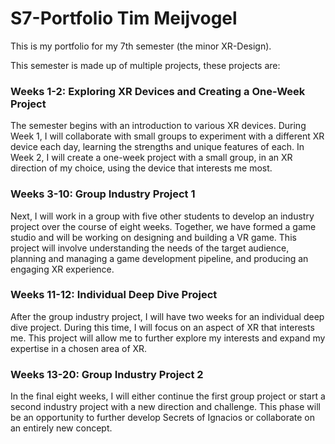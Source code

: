 # S7-Portfolio Tim Meijvogel
This is my portfolio for my 7th semester (the minor XR-Design).

This semester is made up of multiple projects, these projects are:

### Weeks 1-2: Exploring XR Devices and Creating a One-Week Project
The semester begins with an introduction to various XR devices. During Week 1, I will collaborate with small groups to experiment with a different XR device each day, learning the strengths and unique features of each. In Week 2, I will create a one-week project with a small group, in an XR direction of my choice, using the device that interests me most. 

### Weeks 3-10: Group Industry Project 1
Next, I will work in a group with five other students to develop an industry project over the course of eight weeks. Together, we have formed a game studio and will be working on designing and building a VR game. This project will involve understanding the needs of the target audience, planning and managing a game development pipeline, and producing an engaging XR experience. 

### Weeks 11-12: Individual Deep Dive Project
After the group industry project, I will have two weeks for an individual deep dive project. During this time, I will focus on an aspect of XR that interests me. This project will allow me to further explore my interests and expand my expertise in a chosen area of XR.

### Weeks 13-20: Group Industry Project 2
In the final eight weeks, I will either continue the first group project or start a second industry project with a new direction and challenge. This phase will be an opportunity to further develop Secrets of Ignacios or collaborate on an entirely new concept.
